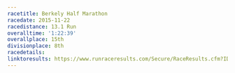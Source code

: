 ```yaml
---
racetitle: Berkely Half Marathon
racedate: 2015-11-22
racedistance: 13.1 Run
overalltime: '1:22:39'
overallplace: 15th
divisionplace: 8th
racedetails: 
linktoresults: https://www.runraceresults.com/Secure/RaceResults.cfm?ID=RCTQ2015
---
```


